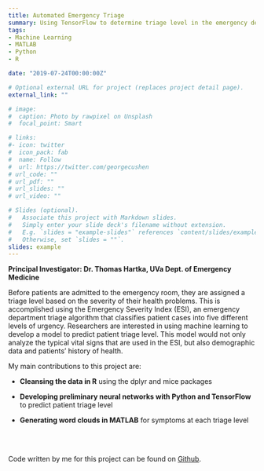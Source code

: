 ```yaml
---
title: Automated Emergency Triage
summary: Using TensorFlow to determine triage level in the emergency department
tags:
- Machine Learning
- MATLAB
- Python
- R

date: "2019-07-24T00:00:00Z"

# Optional external URL for project (replaces project detail page).
external_link: ""

# image:
#  caption: Photo by rawpixel on Unsplash
#  focal_point: Smart

# links:
#- icon: twitter
#  icon_pack: fab
#  name: Follow
#  url: https://twitter.com/georgecushen
# url_code: ""
# url_pdf: ""
# url_slides: ""
# url_video: ""

# Slides (optional).
#   Associate this project with Markdown slides.
#   Simply enter your slide deck's filename without extension.
#   E.g. `slides = "example-slides"` references `content/slides/example-slides.md`.
#   Otherwise, set `slides = ""`.
slides: example
---
```


**Principal Investigator: Dr. Thomas Hartka, UVa Dept. of Emergency Medicine**

Before patients are admitted to the emergency room, they are assigned a triage level based on the severity of their health problems. This is accomplished using the Emergency Severity Index (ESI), an emergency department triage algorithm that classifies patient cases into five different levels of urgency. Researchers are interested in using machine learning to develop a model to predict patient triage level. This model would not only analyze the typical vital signs that are used in the ESI, but also demographic data and patients’ history of health.

My main contributions to this project are:

* **Cleansing the data in R** using the dplyr and mice packages

* **Developing preliminary neural networks with Python and TensorFlow** to predict patient triage level

* **Generating word clouds in MATLAB** for symptoms at each triage level

<br></br>

Code written by me for this project can be found on [Github](https://github.com/cagancayco/ed-triage).

